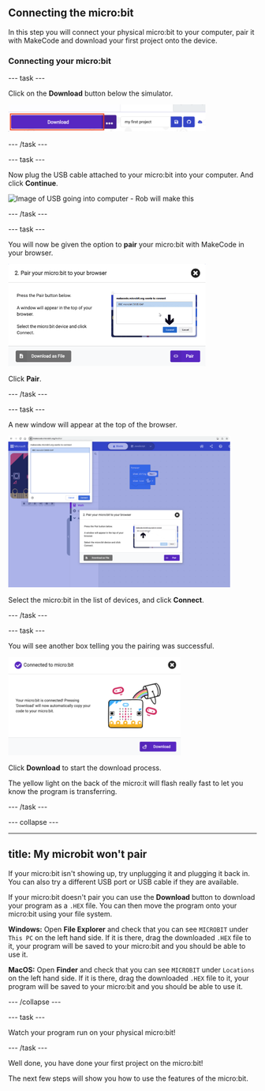 ## Connecting the micro:bit

In this step you will connect your physical micro:bit to your computer, pair it with MakeCode and download your first project onto the device. 

### Connecting your micro:bit

--- task ---

Click on the **Download** button below the simulator.

<img src="images/download-button.png" alt="The purple Download button next to the name of the project" width="400"/>

--- /task ---

--- task ---

Now plug the USB cable attached to your micro:bit into your computer. And click **Continue**.

![Image of USB going into computer - Rob will make this]()

--- /task ---

--- task ---

You will now be given the option to **pair** your micro:bit with MakeCode in your browser. 

<img src="images/pair-window.png" alt="The purple Download button next to the name of the project" width="400"/>

Click **Pair**.

--- /task ---

--- task ---

A new window will appear at the top of the browser. 

<img src="images/select-microbit.png" alt="The select device dialogue box at the top of a browser, the micro:bit is selected in the list and the Connect button is highlighted in blue." width="450"/>

Select the micro:bit in the list of devices, and click **Connect**. 

--- /task ---

--- task ---

You will see another box telling you the pairing was successful. 

<img src="images/successful-pairing.png" alt="A dialogue box that says 'Connected to micro:bit' with a Download button at the bottom" width="350"/>

Click **Download** to start the download process.

The yellow light on the back of the micro:it will flash really fast to let you know the program is transferring.

--- /task ---

--- collapse ---

---
title: My microbit won't pair
---

If your micro:bit isn't showing up, try unplugging it and plugging it back in. You can also try a different USB port or USB cable if they are available.

If your micro:bit doesn't pair you can use the **Download** button to download your program as a `.HEX` file. You can then move the program onto your micro:bit using your file system.

**Windows:** Open **File Explorer** and check that you can see `MICROBIT` under `This PC` on the left hand side. If it is there, drag the downloaded `.HEX` file to it, your program will be saved to your micro:bit and you should be able to use it.

**MacOS:** Open **Finder** and check that you can see `MICROBIT` under `Locations` on the left hand side. If it is there, drag the downloaded `.HEX` file to it, your program will be saved to your micro:bit and you should be able to use it.

--- /collapse ---

--- task ---

Watch your program run on your physical micro:bit!

--- /task ---

Well done, you have done your first project on the micro:bit!

The next few steps will show you how to use the features of the micro:bit.